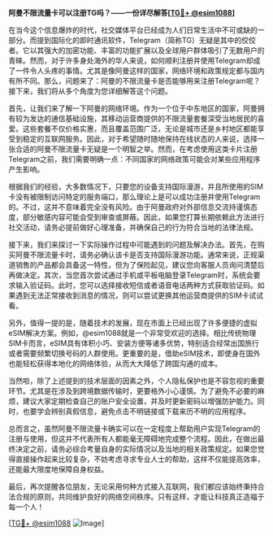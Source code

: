 **阿曼不限流量卡可以注册TG吗？——一份详尽解答[[TG💪+ @esim1088](https://t.me/s/esim1088)]**

在当今这个信息爆炸的时代，社交媒体平台已经成为人们日常生活中不可或缺的一部分。而提到国际化的即时通讯软件，Telegram（简称TG）无疑是其中的佼佼者。它以其强大的加密功能、丰富的功能扩展以及全球用户群体吸引了无数用户的青睐。然而，对于许多身处海外的华人来说，如何顺利注册并使用Telegram却成了一件令人头疼的事情。尤其是像阿曼这样的国家，网络环境和政策规定都与国内有所不同。那么，问题来了：阿曼的不限流量卡是否能够用来注册Telegram呢？接下来，我们将从多个角度为您详细解答这个问题。

首先，让我们来了解一下阿曼的网络环境。作为一个位于中东地区的国家，阿曼拥有较为发达的通信基础设施，其移动运营商提供的不限流量套餐深受当地居民的喜爱。这些套餐不仅价格实惠，而且覆盖范围广泛，无论是城市还是乡村地区都能享受到稳定的互联网服务。因此，对于希望随时随地保持在线状态的人来说，选择一张合适的阿曼不限流量卡无疑是一个明智之举。然而，在考虑使用这类卡片注册Telegram之前，我们需要明确一点：不同国家的网络政策可能会对某些应用程序产生影响。

根据我们的经验，大多数情况下，只要您的设备支持国际漫游，并且所使用的SIM卡没有被限制访问特定的服务端口，那么理论上是可以成功注册并使用Telegram的。不过，这并不意味着完全没有风险。由于阿曼政府对外部信息交流持谨慎态度，部分敏感内容可能会受到审查或屏蔽。因此，如果您打算长期依赖此方法进行社交活动，请务必提前做好心理准备，并确保自己的行为符合当地的法律法规。

接下来，我们来探讨一下实际操作过程中可能遇到的问题及解决办法。首先，在购买阿曼不限流量卡时，请务必确认该卡是否支持国际漫游功能。通常来说，正规渠道销售的产品都会具备这一特性，但为了保险起见，建议您向客服人员询问清楚后再做决定。其次，当您首次尝试通过手机或平板电脑登录Telegram时，系统会要求输入验证码。此时，您可以选择接收短信或者语音电话两种方式获取验证码。如果遇到无法正常接收到消息的情况，则可以尝试更换其他运营商提供的SIM卡试试看。

另外，值得一提的是，随着技术的发展，现在市面上已经出现了许多便捷的虚拟eSIM解决方案。例如，@esim1088就是一个非常受欢迎的选择。相比传统物理SIM卡而言，eSIM具有体积小巧、安装方便等诸多优势，特别适合经常出国旅行或者需要频繁切换号码的人群使用。更重要的是，借助eSIM技术，即使身在国外也能轻松获得本地化的网络体验，从而大大降低了跨国沟通的成本。

当然啦，除了上述提到的技术层面的因素之外，个人隐私保护也是不容忽视的重要环节。尤其是在涉及到跨境数据传输时，更要格外小心谨慎。为了避免不必要的麻烦，建议大家定期检查自己的账户安全设置，并及时更新密码以增强防护能力。同时，也要学会辨别真假信息，避免点击不明链接或下载来历不明的应用程序。

总而言之，虽然阿曼不限流量卡确实可以在一定程度上帮助用户实现Telegram的注册与使用，但这并不代表所有人都能毫无障碍地完成整个流程。因此，在做出最终决定之前，请务必综合考量自身的实际情况以及当地的相关政策规定。如果您觉得直接操作起来比较复杂，不妨考虑寻求专业人士的帮助，这样不仅能提高效率，还能最大限度地保障自身权益。

最后，再次提醒各位朋友，无论采用何种方式接入互联网，我们都应该始终秉持合法合规的原则，共同维护良好的网络空间秩序。只有这样，才能让科技真正造福于每一个人！

[[TG💪+ @esim1088](https://t.me/s/esim1088) ![Image](https://i.postimg.cc/4NQfJmqS/Snipaste-2025-05-13-00-14-12.png)]